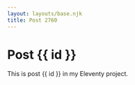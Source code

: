 ```yaml
---
layout: layouts/base.njk
title: Post 2760
---
```


# Post {{ id }}

This is post {{ id }} in my Eleventy project.
